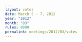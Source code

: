 ```yaml
---
layout: votes
date: March 5 - 7, 2012
year: "2012"
month: "03"
rules: 0000
permalink: meetings/2012/03/votes
---
```

